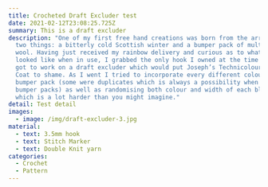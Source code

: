 ```yaml
---
title: Crocheted Draft Excluder test
date: 2021-02-12T23:08:25.725Z
summary: This is a draft excluder
description: "One of my first free hand creations was born from the arrival of
  two things: a bitterly cold Scottish winter and a bumper pack of multicoloured
  wool. Having just received my rainbow delivery and curious as to what they
  looked like when in use, I grabbed the only hook I owned at the time (4mm) and
  got to work on a draft excluder which would put Joseph’s Technicolour Dream
  Coat to shame. As I went I tried to incorporate every different colour in the
  bumper pack (some were duplicates which is always a possibility when buying
  bumper packs) as well as randomising both colour and width of each block;
  which is a lot harder than you might imagine."
detail: T﻿est detail
images:
  - image: /img/draft-excluder-3.jpg
material:
  - text: 3.5mm hook
  - text: Stitch Marker
  - text: Double Knit yarn
categories:
  - Crochet
  - Pattern
---
```

